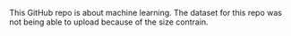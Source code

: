 This GitHub repo is about machine learning. The dataset for this repo was not being able to upload because of the size contrain.

